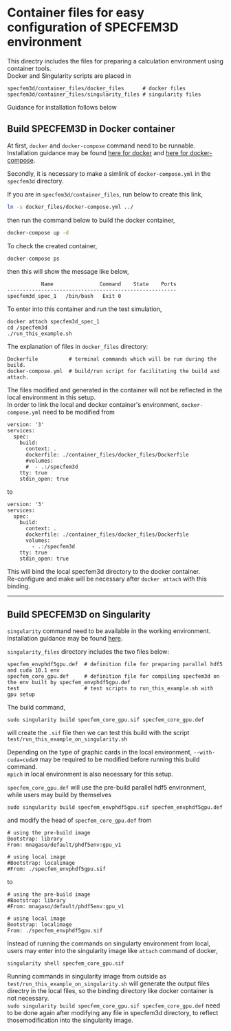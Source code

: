 # Container files for easy configuration of SPECFEM3D environment
This directry includes the files for preparing a calculation environment using container tools.  
Docker and Singularity scripts are placed in  

```
specfem3d/container_files/docker_files      # docker files
specfem3d/container_files/singularity_files # singularity files
```

Guidance for installation follows below  


## Build SPECFEM3D in Docker container
At first, `docker` and `docker-compose` command need to be runnable.  
Installation guidance may be found [here for docker](https://docs.docker.com/install/) and [here for docker-compose](https://docs.docker.com/compose/install/).

Secondly, it is necessary to make a simlink of `docker-compose.yml` in the `specfem3d` directory.  

If you are in `specfem3d/container_files`, run below to create this link,  
```bash
ln -s docker_files/docker-compose.yml ../
```

then run the command below to build the docker container,  
```bash
docker-compose up -d
```  

To check the created container,  
```bash
docker-compose ps
```  

then this will show the message like below,  
```
           Name               Command    State    Ports
-------------------------------------------------------
specfem3d_spec_1   /bin/bash   Exit 0  
```

To enter into this container and run the test simulation,
```
docker attach specfem3d_spec_1
cd /specfem3d
./run_this_example.sh
```

The explanation of files in `docker_files` directory:  
```
Dockerfile          # terminal commands which will be run during the build.
docker-compose.yml  # build/run script for facilitating the build and attach.
```

The files modified and generated in the container will not be reflected in the local environment in this setup.  
In order to link the local and docker container's environment, `docker-compose.yml` need to be modified from  
```
version: '3'
services:
  spec:
    build:
      context: .
      dockerfile: ./container_files/docker_files/Dockerfile
      #volumes:
      #  - .:/specfem3d
    tty: true
    stdin_open: true
```
to  
```
version: '3'
services:
  spec:
    build:
      context: .
      dockerfile: ./container_files/docker_files/Dockerfile
      volumes:
        - .:/specfem3d
    tty: true
    stdin_open: true
```
This will bind the local specfem3d directory to the docker container.  
Re-configure and make will be necessary after `docker attach` with this binding.


---
## Build SPECFEM3D on Singularity

`singularity` command need to be available in the working environment.  
Installation guidance may be found [here](https://sylabs.io/guides/3.5/user-guide/quick_start.html#quick-installation-steps).  

`singularity_files` directory includes the two files below:
```
specfem_envphdf5gpu.def  # definition file for preparing parallel hdf5 and cuda 10.1 env
specfem_core_gpu.def     # definition file for compiling specfem3d on the env built by specfem_envphdf5gpu.def
test                     # test scripts to run_this_example.sh with gpu setup
```

The build command,  
```
sudo singularity build specfem_core_gpu.sif specfem_core_gpu.def
```
will create the `.sif` file then we can test this build with the script `test/run_this_example_on_singularity.sh`

Depending on the type of graphic cards in the local environment, `--with-cuda=cuda9` may be required to be modified before running this build command.  
`mpich` in local environment is also necessary for this setup.  

`specfem_core_gpu.def` will use the pre-build parallel hdf5 environment,  
while users may build by themselves  
```
sudo singularity build specfem_envphdf5gpu.sif specfem_envphdf5gpu.def
```
and modify the head of `specfem_core_gpu.def` from  
```
# using the pre-build image
Bootstrap: library
From: mnagaso/default/phdf5env:gpu_v1

# using local image
#Bootstrap: localimage
#From: ./specfem_envphdf5gpu.sif
```
to  
```
# using the pre-build image
#Bootstrap: library
#From: mnagaso/default/phdf5env:gpu_v1

# using local image
Bootstrap: localimage
From: ./specfem_envphdf5gpu.sif
```

Instead of running the commands on singularty environment from local, users may enter into the singularity image like `attach` command of docker,  
```
singularity shell specfem_core_gpu.sif
```

Running commands in singularity image from outside as `test/run_this_example_on_singularity.sh` will generate the output files directry in the local files, so the binding directory like docker container is not necessary.  
`sudo singularity build specfem_core_gpu.sif specfem_core_gpu.def` need to be done again after modifying any file in specfem3d directory, to reflect thosemodification into the singularity image.  